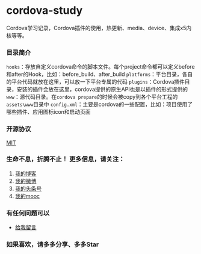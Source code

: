 # cordova-study
Cordova学习记录，Cordova插件的使用，热更新、media、device、集成x5内核等等。


### 目录简介
`hooks`：存放自定义cordova命令的脚本文件。每个project命令都可以定义before和after的Hook，比如：before_build、after_build
`platforms`：平台目录，各自的平台代码就放在这里，可以放一下平台专属的代码
`plugins`：Cordova插件目录，安装的插件会放在这里，cordova提供的原生API也是以插件的形式提供的
`www`：源代码目录。在`cordova prepare`的时候会被copy到各个平台工程的`assets\www`目录中
`config.xml`：主要是cordova的一些配置，比如：项目使用了哪些插件、应用图标icon和启动页面    


### 开源协议

[MIT](https://gitee.com/yadong.zhang/DBlog/blob/master/LICENSE)

### 生命不息，折腾不止！ 更多信息，请关注：
1. [我的博客](https://www.zhyd.me)
2. [我的微博](http://weibo.com/211230415)
3. [我的头条号](http://www.toutiao.com/c/user/3286958681/)
4. [我的mooc](http://www.imooc.com/u/1175248/articles)

### 有任何问题可以
- [给我留言](https://www.zhyd.me/guestbook)

### 如果喜欢，请多多分享、多多Star